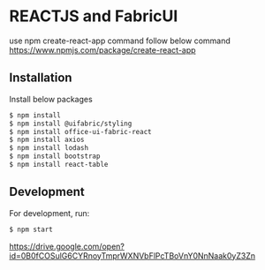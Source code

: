 # REACTJS and FabricUI

use npm create-react-app command
follow below command
https://www.npmjs.com/package/create-react-app

## Installation
Install below packages
```bash
$ npm install
$ npm install @uifabric/styling
$ npm install office-ui-fabric-react
$ npm install axios
$ npm install lodash
$ npm install bootstrap
$ npm install react-table
```
## Development

For development, run:

```bash
$ npm start
```

https://drive.google.com/open?id=0B0fCOSulG6CYRnoyTmprWXNVbFlPcTBoVnY0NnNaak0yZ3Zn
